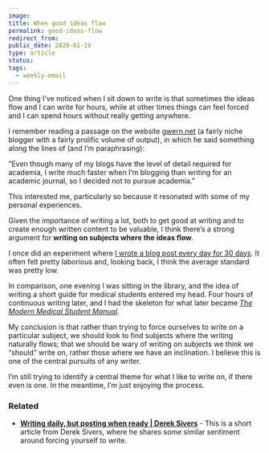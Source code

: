 ```yaml
---
image: 
title: When good ideas flow
permalink: good-ideas-flow
redirect_from: 
public_date: 2020-01-19
type: article
status: 
tags:
  - weekly-email
---
```


One thing I’ve noticed when I sit down to write is that sometimes the ideas flow and I can write for hours, while at other times things can feel forced and I can spend hours without really getting anywhere.

I remember reading a passage on the website [gwern.net](https://www.gwern.net/) (a fairly niche blogger with a fairly prolific volume of output), in which he said something along the lines of (and I’m paraphrasing):

“Even though many of my blogs have the level of detail required for academia, I write much faster when I’m blogging than writing for an academic journal, so I decided not to pursue academia.”

This interested me, particularly so because it resonated with some of my personal experiences.

Given the importance of writing a lot, both to get good at writing and to create enough written content to be valuable, I think there’s a strong argument for **writing on subjects where the ideas flow**.

I once did an experiment where [I wrote a blog post every day for 30 days](https://medium.com/@Chris.Lovejoy/the-second-stage-of-a-writer-from-good-to-great-8e7e7a28eb81). It often felt pretty laborious and, looking back, I think the average standard was pretty low.

In comparison, one evening I was sitting in the library, and the idea of writing a short guide for medical students entered my head. Four hours of continuous writing later, and I had the skeleton for what later became _[The Modern Medical Student Manual](https://amzn.to/2HFGoQY)._

My conclusion is that rather than trying to force ourselves to write on a particular subject, we should look to find subjects where the writing naturally flows; that we should be wary of writing on subjects we think we “should” write on, rather those where we have an inclination. I believe this is one of the central pursuits of any writer.

I’m still trying to identify a central theme for what I like to write on, if there even is one. In the meantime, I’m just enjoying the process.


### Related
- **[Writing daily, but posting when ready | Derek Sivers](https://sivers.org/nod)** - This is a short article from Derek Sivers, where he shares some similar sentiment around forcing yourself to write.